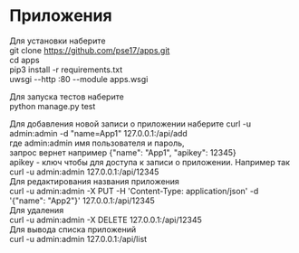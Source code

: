 # Приложения
Для установки наберитe  
git clone https://github.com/pse17/apps.git  
cd apps  
pip3 install -r requirements.txt  
uwsgi --http :80 --module apps.wsgi  

Для запуска тестов наберите  
python manage.py test

Для добавления новой записи о приложении наберите
curl -u admin:admin -d "name=App1" 127.0.0.1:/api/add  
где admin:admin имя пользователя и пароль,  
запрос вернет например {"name": "App1", "apikey": 12345}   
apikey - ключ чтобы для доступа к записи о приложении. Например так  
curl -u admin:admin 127.0.0.1:/api/12345  
Для редактирования названия приложения  
curl -u admin:admin -X PUT -H 'Content-Type: application/json' -d '{"name": "App2"}' 127.0.0.1:/api/12345  
Для удаления  
curl -u admin:admin -X DELETE 127.0.0.1:/api/12345  
Для вывода списка приложений  
curl -u admin:admin 127.0.0.1:/api/list

